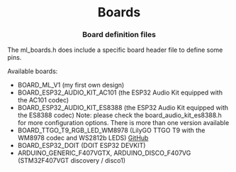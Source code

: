 <h1 align="center">Boards</h1>
<h3 align="center">Board definition files</h3>  

The ml_boards.h does include a specific board header file to define some pins.

Available boards:
 - BOARD_ML_V1 (my first own design)
 - BOARD_ESP32_AUDIO_KIT_AC101 (the ESP32 Audio Kit equipped with the AC101 codec)
 - BOARD_ESP32_AUDIO_KIT_ES8388 (the ESP32 Audio Kit equipped with the ES8388 codec)
   Note: please check the board_audio_kit_es8388.h for more configuration options.
        There is more than one version available
 - BOARD_TTGO_T9_RGB_LED_WM8978 (LilyGO TTGO T9 with the WM8978 codec and WS2812b LEDS) <a href="https://github.com/LilyGO/TTGO-TAudio">GitHub</a>
 - BOARD_ESP32_DOIT (DOIT ESP32 DEVKIT)
 - ARDUINO_GENERIC_F407VGTX, ARDUINO_DISCO_F407VG (STM32F407VGT discovery / disco1)
